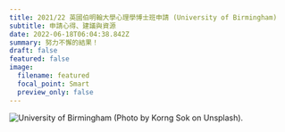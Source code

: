 ```yaml
---
title: 2021/22 英國伯明翰大學心理學博士班申請 (University of Birmingham)
subtitle: 申請心得、建議與資源
date: 2022-06-18T06:04:38.842Z
summary: 努力不懈的結果！
draft: false
featured: false
image:
  filename: featured
  focal_point: Smart
  preview_only: false
---
```

![University of Birmingham (Photo by Korng Sok on Unsplash).](https://unsplash.com/photos/Wsh8ATkOGpo)